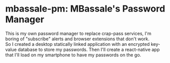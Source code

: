 # mbassale-pm: MBassale's Password Manager
This is my own password manager to replace crap-pass services, I'm boring of "subscribe" alerts and browser extensions that don't work.  
So I created a desktop statically linked application with an encrypted key-value database to store my passwords.
Then I'll create a react-native app that I'll load on my smartphone to have my passwords on the go.
